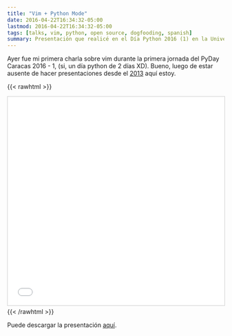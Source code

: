 ```yaml
---
title: "Vim + Python Mode"
date: 2016-04-22T16:34:32-05:00
lastmod: 2016-04-22T16:34:32-05:00
tags: [talks, vim, python, open source, dogfooding, spanish]
summary: Presentación que realicé en el Día Python 2016 (1) en la Universidad Central de Venezuela. Comentando un poco de las herramientas que uso para mi trabajo.
---
```


Ayer fue mi primera charla sobre vim durante la primera jornada del PyDay Caracas 2016 - 1, (si, un día python de 2 días XD). Bueno, luego
de estar ausente de hacer presentaciones desde el
[2013](/blog/bases-de-datos-libres-desde-40-000-pies-de-altura.html)
aquí estoy.

{{< rawhtml >}}
<iframe src="//www.slideshare.net/slideshow/embed_code/key/dKtlDRYDpl2DwE" width="100%" height="485" frameborder="0" marginwidth="0" marginheight="0" scrolling="no" style="border:1px solid #CCC; border-width:1px; margin-bottom:5px; max-width: 100%;" allowfullscreen> </iframe>
{{< /rawhtml >}}

Puede descargar la presentación [aquí](/talks/2016/vim-python-mode.pdf).
